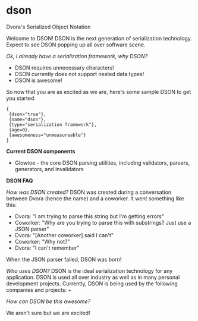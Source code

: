 dson
====

Dvora's Serialized Object Notation


Welcome to DSON! DSON is the next generation of serialization technology. Expect to see DSON popping up all over software 
scene.

_Ok, I already have a serialization framework, why DSON?_
+ DSON requires unnecessary characters!
+ DSON currently does not support nested data types!
+ DSON is awesome!

So now that you are as excited as we are, here's some sample DSON to get you started.

    {
     {dson="true"},
     {name="dson"},
     {type="serialization framework"},
     {age=0},
     {awesomeness="unmeasureable"}
    }

__Current DSON components__
+ Glowtoe - the core DSON parsing utilities, including validators, parsers, generators, and invalidators

__DSON FAQ__

_How was DSON created?_
DSON was created during a conversation between Dvora (hence the name) and a coworker.  It went something like this:
+ Dvora: "I am trying to parse this string but I'm getting errors"
+ Coworker: "Why are you trying to parse this with substrings? Just use a JSON parser"
+ Dvora: "[Another coworker] said I can't"
+ Coworker: "Why not?"
+ Dvora: "I can't remember"

When the JSON parser failed, DSON was born!

_Who uses DSON?_
DSON is the ideal serialization technology for any application. DSON is used all over industry as well as in many 
personal development projects.  Currently, DSON is being used by the following companies and projects:
+ 

_How can DSON be this awesome?_

We aren't sure but we are excited!
